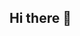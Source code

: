 ## Hi there 👋

<!--
**igor-holt/Igor-Holt** is a ✨ _special_ ✨ repository because its `README.md` (this file) appears on your GitHub profile.
[Igor Holt](https://github.com/user-attachments/assets/41f31e4b-8955-4f80-8a47-3b84d8dc63fb)

Highly motivated software engineer and data scientist with experience in machine learning, natural language processing, and web development. Passionate about innovation, collaboration, and continuous learning.

Expertise

- Programming languages: Python, JavaScript, Java
- Technologies: TensorFlow, PyTorch, React, Node.js
- Data science tools: Pandas, NumPy, Matplotlib, Scikit-learn

Current Projects

- [Your current project 1]
- [Your current project 2]

Interests

- AI/ML research and applications
- Data visualization and storytelling
- Full-stack web development

Collaboration

Open to collaborating on projects involving:

- Machine learning model development
- Data analysis and visualization
- Web application development
